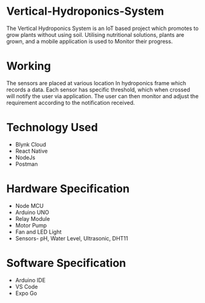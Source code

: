 # Vertical-Hydroponics-System #

The Vertical Hydroponics System is an IoT based project which promotes to grow plants without using soil.
Utilising nutritional solutions, plants are grown, and a mobile application is used to Monitor their progress.

# Working #
The sensors are placed at various location In hydroponics frame which records a data. Each sensor has specific threshold, which when crossed will notify the user via application. The user can then monitor and adjust the requirement according to the notification received.

# Technology Used #
* Blynk Cloud
* React Native
* NodeJs
* Postman

# Hardware Specification #
* Node MCU
* Arduino UNO
* Relay Module
* Motor Pump
* Fan and LED Light
* Sensors- pH, Water Level, Ultrasonic, DHT11

# Software Specification #
* Arduino IDE
* VS Code
* Expo Go
